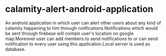 # calamity-alert-android-application
An android application in which user can alert other users about any kind of calamity happening to him through notifications.Notifications which would be sent through firebase will contain user's location on google map.Moreover user can add members to send notifications to or can send notification to every user using this application.Local server is used as database.
